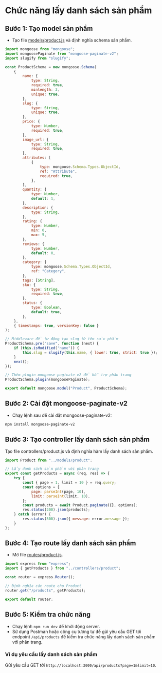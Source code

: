 # Chức năng lấy danh sách sản phẩm

## Bước 1: Tạo model sản phẩm

-   Tạo file [models/product.js](be/models/product.js) và định nghĩa schema sản phẩm.

```javascript
import mongoose from "mongoose";
import mongoosePaginate from "mongoose-paginate-v2";
import slugify from "slugify";

const ProductSchema = new mongoose.Schema(
    {
        name: {
            type: String,
            required: true,
            minlength: 3,
            unique: true,
        },
        slug: {
            type: String,
            unique: true,
        },
        price: {
            type: Number,
            required: true,
        },
        image_url: {
            type: String,
            required: true,
        },
        attributes: [
            {
                type: mongoose.Schema.Types.ObjectId,
                ref: "Attribute",
                required: true,
            },
        ],
        quantity: {
            type: Number,
            default: 1,
        },
        description: {
            type: String,
        },
        rating: {
            type: Number,
            min: 0,
            max: 5,
        },
        reviews: {
            type: Number,
            default: 0,
        },
        category: {
            type: mongoose.Schema.Types.ObjectId,
            ref: "Category",
        },
        tags: [String],
        sku: {
            type: String,
            required: true,
        },
        status: {
            type: Boolean,
            default: true,
        },
    },
    { timestamps: true, versionKey: false }
);

// Middleware để tự động tạo slug từ tên sản phẩm
ProductSchema.pre("save", function (next) {
    if (this.isModified("name")) {
        this.slug = slugify(this.name, { lower: true, strict: true });
    }
    next();
});

// Thêm plugin mongoose-paginate-v2 để hỗ trợ phân trang
ProductSchema.plugin(mongoosePaginate);

export default mongoose.model("Product", ProductSchema);
```

## Bước 2: Cài đặt mongoose-paginate-v2

-   Chạy lệnh sau để cài đặt mongoose-paginate-v2:

```bash
npm install mongoose-paginate-v2
```

## Bước 3: Tạo controller lấy danh sách sản phẩm

Tạo file controllers/product.js và định nghĩa hàm lấy danh sách sản phẩm.

```javascript
import Product from "../models/product";

// Lấy danh sách sản phẩm với phân trang
export const getProducts = async (req, res) => {
    try {
        const { page = 1, limit = 10 } = req.query;
        const options = {
            page: parseInt(page, 10),
            limit: parseInt(limit, 10),
        };
        const products = await Product.paginate({}, options);
        res.status(200).json(products);
    } catch (error) {
        res.status(500).json({ message: error.message });
    }
};
```

## Bước 4: Tạo route lấy danh sách sản phẩm

-   Mở file [routes/product.js](be/routes/product.js).

```javascript
import express from "express";
import { getProducts } from "../controllers/product";

const router = express.Router();

// Định nghĩa các route cho Product
router.get("/products", getProducts);

export default router;
```

## Bước 5: Kiểm tra chức năng

-   Chạy lệnh `npm run dev` để khởi động server.
-   Sử dụng Postman hoặc công cụ tương tự để gửi yêu cầu GET tới endpoint `/api/products` để kiểm tra chức năng lấy danh sách sản phẩm với phân trang.

### Ví dụ yêu cầu lấy danh sách sản phẩm

Gửi yêu cầu GET tới `http://localhost:3000/api/products?page=1&limit=10`.
